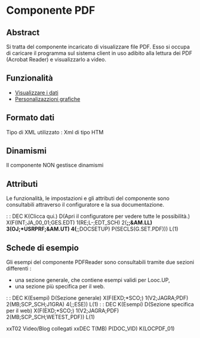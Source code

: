 # Componente PDF

## Abstract

Si tratta del componente incaricato di visualizzare file PDF.
Esso si occupa di caricare il programma sul sistema client in uso adibito alla lettura dei PDF (Acrobat Reader) e visualizzarlo a video.

## Funzionalità
- [Visualizzare i dati](Sorgenti/DOC/TA/B£AMO/LOCPDF_F01)
- [Personalizazzioni grafiche](Sorgenti/DOC/TA/B£AMO/LOCPDF_F02)

## Formato dati
Tipo di XML utilizzato :  Xml di tipo HTM

## Dinamismi
Il componente NON gestisce dinamismi

## Attributi
Le funzionalità, le impostazioni e gli attributi del componente sono consultabili attraverso il configuratore e la sua documentazione.

 :  : DEC K(Clicca qui.) D(Apri il configuratore per vedere tutte le possibilità.) X(F(INT;JA_00_01;GES.EDT) 1(RE;L-;EDT_SCH) 2(**;;&AM.LL) 3(OJ;*USRPRF;&AM.UT) 4(**;;DOCSETUP) P(SECLS(G.SET.PDF))) L(1)



## Schede di esempio
Gli esempi del componente PDFReader sono consultabili tramite due sezioni differenti : 
- una sezione generale, che contiene esempi validi per Looc.UP,
- una sezione più specifica per il web.

 :  : DEC K(Esempi) D(Sezione generale) X(F(EXD;*SCO;) 1(V2;JAGRA;PDF) 2(MB;SCP_SCH;J1GRA) 4(;;ESE)) L(1)
 :  : DEC K(Esempi) D(Sezione specifica per il web) X(F(EXD;*SCO;) 1(V2;JAGRA;PDF) 2(MB;SCP_SCH;WETEST_PDF)) L(1)

xxT02 Video/Blog collegati
  xxDEC T(MB) P(DOC_VID) K(LOCPDF_01)
